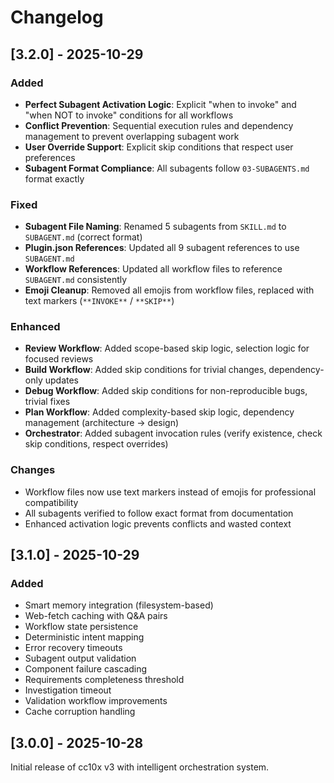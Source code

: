 # Changelog

## [3.2.0] - 2025-10-29

### Added
- **Perfect Subagent Activation Logic**: Explicit "when to invoke" and "when NOT to invoke" conditions for all workflows
- **Conflict Prevention**: Sequential execution rules and dependency management to prevent overlapping subagent work
- **User Override Support**: Explicit skip conditions that respect user preferences
- **Subagent Format Compliance**: All subagents follow `03-SUBAGENTS.md` format exactly

### Fixed
- **Subagent File Naming**: Renamed 5 subagents from `SKILL.md` to `SUBAGENT.md` (correct format)
- **Plugin.json References**: Updated all 9 subagent references to use `SUBAGENT.md`
- **Workflow References**: Updated all workflow files to reference `SUBAGENT.md` consistently
- **Emoji Cleanup**: Removed all emojis from workflow files, replaced with text markers (`**INVOKE**` / `**SKIP**`)

### Enhanced
- **Review Workflow**: Added scope-based skip logic, selection logic for focused reviews
- **Build Workflow**: Added skip conditions for trivial changes, dependency-only updates
- **Debug Workflow**: Added skip conditions for non-reproducible bugs, trivial fixes
- **Plan Workflow**: Added complexity-based skip logic, dependency management (architecture → design)
- **Orchestrator**: Added subagent invocation rules (verify existence, check skip conditions, respect overrides)

### Changes
- Workflow files now use text markers instead of emojis for professional compatibility
- All subagents verified to follow exact format from documentation
- Enhanced activation logic prevents conflicts and wasted context

## [3.1.0] - 2025-10-29

### Added
- Smart memory integration (filesystem-based)
- Web-fetch caching with Q&A pairs
- Workflow state persistence
- Deterministic intent mapping
- Error recovery timeouts
- Subagent output validation
- Component failure cascading
- Requirements completeness threshold
- Investigation timeout
- Validation workflow improvements
- Cache corruption handling

## [3.0.0] - 2025-10-28

Initial release of cc10x v3 with intelligent orchestration system.

